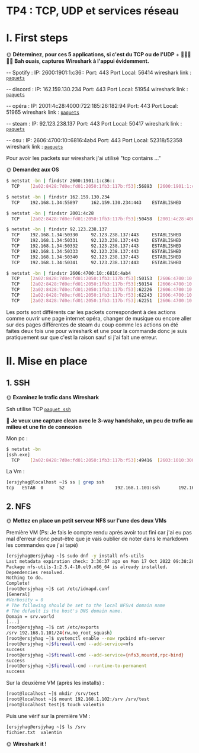 # TP4 : TCP, UDP et services réseau

# I. First steps

🌞 **Déterminez, pour ces 5 applications, si c'est du TCP ou de l'UDP** + 🦈🦈🦈🦈🦈 **Bah ouais, captures Wireshark à l'appui évidemment.**

-- Spotify : 
IP: 2600:1901:1:c36::
Port: 443
Port Local: 56414
wireshark link : [`paquets`](https://github.com/ValentinBonomo/tp-linux/blob/main/TP%20B2/TP%20numéro%204/Wireshark/spotify.pcapng)

-- discord : 
IP: 162.159.130.234
Port: 443
Port Local: 51954
wireshark link : [`paquets`](https://github.com/ValentinBonomo/tp-linux/blob/main/TP%20B2/TP%20numéro%204/Wireshark/discord.pcapng)

-- opéra : 
IP: 2001:4c28:4000:722:185:26:182:94
Port: 443
Port Local: 51965
wireshark link : [`paquets`](https://github.com/ValentinBonomo/tp-linux/blob/main/TP%20B2/TP%20numéro%204/Wireshark/opéra.pcapng)

-- steam : 
IP: 92.123.238.137
Port: 443
Port Local: 50417
wireshark link : [`paquets`](https://github.com/ValentinBonomo/tp-linux/blob/main/TP%20B2/TP%20numéro%204/Wireshark/steam.pcapng)

-- osu : 
IP: 2606:4700:10::6816:4ab4
Port: 443
Port Local: 52318/52358
wireshark link : [`paquets`](https://github.com/ValentinBonomo/tp-linux/blob/main/TP%20B2/TP%20numéro%204/Wireshark/osu.pcapng)

Pour avoir les packets sur wireshark j'ai utilisé "tcp contains ..."

🌞 **Demandez aux OS**

```bash
$ netstat -bn | findstr 2600:1901:1:c36::
  TCP    [2a02:8428:7d0e:fd01:2050:1fb3:117b:f53]:56893  [2600:1901:1:c36::]:443  ESTABLISHED

$ netstat -bn | findstr 162.159.130.234
  TCP    192.168.1.34:55897     162.159.130.234:443    ESTABLISHED

$ netstat -bn | findstr 2001:4c28
  TCP    [2a02:8428:7d0e:fd01:2050:1fb3:117b:f53]:50458  [2001:4c28:4000:722:185:26:182:106]:443  ESTABLISHED

$ netstat -bn | findstr 92.123.238.137
  TCP    192.168.1.34:50330     92.123.238.137:443     ESTABLISHED
  TCP    192.168.1.34:50331     92.123.238.137:443     ESTABLISHED
  TCP    192.168.1.34:50332     92.123.238.137:443     ESTABLISHED
  TCP    192.168.1.34:50333     92.123.238.137:443     ESTABLISHED
  TCP    192.168.1.34:50340     92.123.238.137:443     ESTABLISHED
  TCP    192.168.1.34:50341     92.123.238.137:443     ESTABLISHED

$ netstat -bn | findstr 2606:4700:10::6816:4ab4
  TCP    [2a02:8428:7d0e:fd01:2050:1fb3:117b:f53]:50153  [2606:4700:10::6816:4ab4]:443  ESTABLISHED
  TCP    [2a02:8428:7d0e:fd01:2050:1fb3:117b:f53]:50154  [2606:4700:10::6816:4ab4]:443  ESTABLISHED
  TCP    [2a02:8428:7d0e:fd01:2050:1fb3:117b:f53]:62226  [2606:4700:10::6816:4ab4]:443  TIME_WAIT
  TCP    [2a02:8428:7d0e:fd01:2050:1fb3:117b:f53]:62243  [2606:4700:10::6816:4ab4]:443  TIME_WAIT
  TCP    [2a02:8428:7d0e:fd01:2050:1fb3:117b:f53]:62251  [2606:4700:10::6816:4ab4]:443  ESTABLISHED
```
Les ports sont différents car les packets correspondent à des actions comme ouvrir une page internet opéra, changer de musique ou encore aller sur des pages différentes de steam du coup comme les actions on été faites deux fois une pour wireshark et une pour la commande donc je suis pratiquement sur que c'est la raison sauf si j'ai fait une erreur.

# II. Mise en place

## 1. SSH

🌞 **Examinez le trafic dans Wireshark**

Ssh utilise TCP
[`paquet ssh`](https://github.com/ValentinBonomo/tp-linux/blob/main/TP%20B2/TP%20numéro%204/Wireshark/ssh.pcapng)

🦈 **Je veux une capture clean avec le 3-way handshake, un peu de trafic au milieu et une fin de connexion**


Mon pc : 
```bash
$ netstat -bn
[ssh.exe]
  TCP    [2a02:8428:7d0e:fd01:2050:1fb3:117b:f53]:49416  [2603:1010:300::84]:443  FIN_WAIT_1
```

La Vm : 

```bash
[ersjyhag@localhost ~]$ ss | grep ssh
tcp   ESTAB  0      52                   192.168.1.101:ssh       192.168.1.196:49162
```

## 2. NFS

🌞 **Mettez en place un petit serveur NFS sur l'une des deux VMs**

Première VM
(Ps: Je fais le compte rendu après avoir tout fini car j'ai eu pas mal d'erreur donc peut-être que je vais oublier de noter dans le markdown les commandes que j'ai tapé)

```bash
[ersjyhag@ersjyhag ~]$ sudo dnf -y install nfs-utils
Last metadata expiration check: 3:36:37 ago on Mon 17 Oct 2022 09:38:28 AM CEST.
Package nfs-utils-1:2.5.4-10.el9.x86_64 is already installed.
Dependencies resolved.
Nothing to do.
Complete!
[root@ersjyhag ~]$ cat /etc/idmapd.conf
[General]
#Verbosity = 0
# The following should be set to the local NFSv4 domain name
# The default is the host's DNS domain name.
Domain = srv.world
[...]
[root@ersjyhag ~]$ cat /etc/exports
/srv 192.168.1.101/24(rw,no_root_squash)
[root@ersjyhag ~]$ systemctl enable --now rpcbind nfs-server
[root@ersjyhag ~]$firewall-cmd --add-service=nfs
success
[root@ersjyhag ~]$firewall-cmd --add-service={nfs3,mountd,rpc-bind}
success
[root@ersjyhag ~]$firewall-cmd --runtime-to-permanent
success
```

Sur la deuxième VM (après les installs) : 
```bash
[root@localhost ~]$ mkdir /srv/test
[root@localhost ~]$ mount 192.168.1.102:/srv /srv/test
[root@localhost test]$ touch valentin
```

Puis une vérif sur la première VM : 

```bash
[ersjyhag@ersjyhag ~]$ ls /srv
fichier.txt  valentin
```

🌞 **Wireshark it !**

